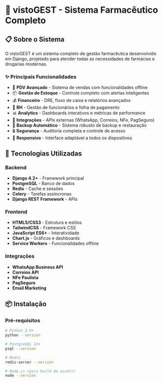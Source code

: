 # 🏥 **vistoGEST - Sistema Farmacêutico Completo**

## 📋 **Sobre o Sistema**

O vistoGEST é um sistema completo de gestão farmacêutica desenvolvido em Django, projetado para atender todas as necessidades de farmácias e drogarias modernas.

### ✨ **Principais Funcionalidades**

- 🏪 **PDV Avançado** - Sistema de vendas com funcionalidades offline
- 📦 **Gestão de Estoque** - Controle completo com alertas inteligentes
- 💰 **Financeiro** - DRE, fluxo de caixa e relatórios avançados
- 👥 **RH** - Gestão de funcionários e folha de pagamento
- 📊 **Analytics** - Dashboards interativos e métricas de performance
- 🔗 **Integrações** - APIs externas (WhatsApp, Correios, NFe, PagSeguro)
- 💾 **Backup Automático** - Sistema robusto de backup e restauração
- 🔒 **Segurança** - Auditoria completa e controle de acesso
- 📱 **Responsivo** - Interface adaptável a todos os dispositivos

## 🚀 **Tecnologias Utilizadas**

### Backend
- **Django 4.2+** - Framework principal
- **PostgreSQL** - Banco de dados
- **Redis** - Cache e sessões
- **Celery** - Tarefas assíncronas
- **Django REST Framework** - APIs

### Frontend
- **HTML5/CSS3** - Estrutura e estilos
- **TailwindCSS** - Framework CSS
- **JavaScript ES6+** - Interatividade
- **Chart.js** - Gráficos e dashboards
- **Service Workers** - Funcionalidades offline

### Integrações
- **WhatsApp Business API**
- **Correios API**
- **NFe Paulista**
- **PagSeguro**
- **Email Marketing**

## 📦 **Instalação**

### Pré-requisitos

```bash
# Python 3.9+
python --version

# PostgreSQL 12+
psql --version

# Redis
redis-server --version

# Node.js (para build de assets)
node --version
